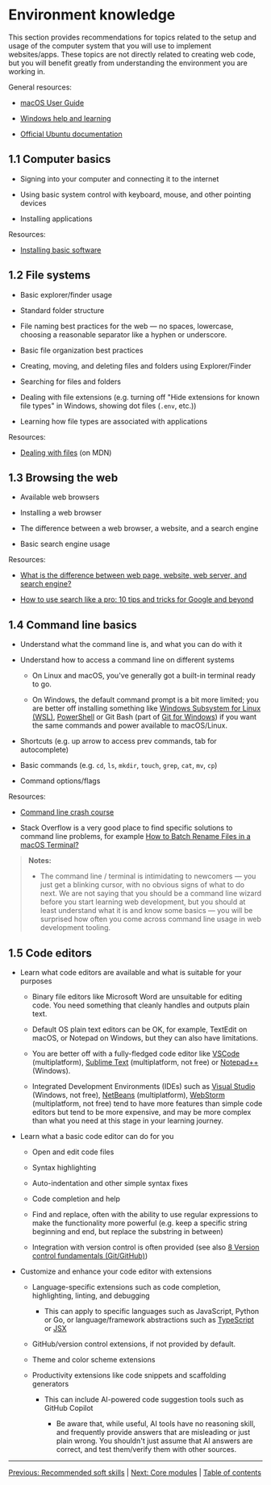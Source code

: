 # Environment knowledge

This section provides recommendations for topics related to the setup and usage of the computer system that you will use to implement websites/apps. These topics are not directly related to creating web code, but you will benefit greatly from understanding the environment you are working in.

General resources:

- [macOS User Guide](https://support.apple.com/guide/mac-help/mchld1690538/mac)

- [Windows help and learning](https://support.microsoft.com/windows)

- [Official Ubuntu documentation](https://help.ubuntu.com/)

## 1.1 Computer basics

- Signing into your computer and connecting it to the internet

- Using basic system control with keyboard, mouse, and other pointing devices

- Installing applications

Resources:

- [Installing basic software](https://developer.mozilla.org/docs/Learn/Getting_started_with_the_web/Installing_basic_software)

## 1.2 File systems

- Basic explorer/finder usage

- Standard folder structure

- File naming best practices for the web — no spaces, lowercase, choosing a reasonable separator like a hyphen or underscore.

- Basic file organization best practices

- Creating, moving, and deleting files and folders using Explorer/Finder

- Searching for files and folders

- Dealing with file extensions (e.g. turning off "Hide extensions for known file types" in Windows, showing dot files (`.env`, etc.))

- Learning how file types are associated with applications

Resources:

- [Dealing with files](https://developer.mozilla.org/docs/Learn/Getting_started_with_the_web/Dealing_with_files) (on MDN)

## 1.3 Browsing the web

- Available web browsers

- Installing a web browser

- The difference between a web browser, a website, and a search engine

- Basic search engine usage

Resources:

- [What is the difference between web page, website, web server, and search engine?](https://developer.mozilla.org/docs/Learn/Common_questions/Web_mechanics/Pages_sites_servers_and_search_engines)

- [How to use search like a pro: 10 tips and tricks for Google and beyond](https://www.theguardian.com/technology/2016/jan/15/how-to-use-search-like-a-pro-10-tips-and-tricks-for-google-and-beyond)

## 1.4 Command line basics

- Understand what the command line is, and what you can do with it

- Understand how to access a command line on different systems

  - On Linux and macOS, you've generally got a built-in terminal ready to go.

  - On Windows, the default command prompt is a bit more limited; you are better off installing something like [Windows Subsystem for Linux (WSL)](https://learn.microsoft.com/windows/wsl/), [PowerShell](https://learn.microsoft.com/powershell/scripting/install/installing-powershell-on-windows?view=powershell-7.3) or Git Bash (part of [Git for Windows](https://gitforwindows.org/)) if you want the same commands and power available to macOS/Linux.

- Shortcuts (e.g. up arrow to access prev commands, tab for autocomplete)

- Basic commands (e.g. `cd`, `ls`, `mkdir`, `touch`, `grep`, `cat`, `mv`, `cp`)

- Command options/flags

Resources:

- [Command line crash course](https://developer.mozilla.org/docs/Learn/Tools_and_testing/Understanding_client-side_tools/Command_line)

- Stack Overflow is a very good place to find specific solutions to command line problems, for example [How to Batch Rename Files in a macOS Terminal?](https://stackoverflow.com/questions/24102974/how-to-batch-rename-files-in-a-macos-terminal)

> **Notes:**
>
> - The command line / terminal is intimidating to newcomers — you just get a blinking cursor, with no obvious signs of what to do next. We are not saying that you should be a command line wizard before you start learning web development, but you should at least understand what it is and know some basics — you will be surprised how often you come across command line usage in web development tooling.

## 1.5 Code editors

- Learn what code editors are available and what is suitable for your purposes

  - Binary file editors like Microsoft Word are unsuitable for editing code. You need something that cleanly handles and outputs plain text.

  - Default OS plain text editors can be OK, for example, TextEdit on macOS, or Notepad on Windows, but they can also have limitations.

  - You are better off with a fully-fledged code editor like [VSCode](https://code.visualstudio.com/) (multiplatform), [Sublime Text](https://www.sublimetext.com/) (multiplatform, not free) or [Notepad++](https://notepad-plus-plus.org/) (Windows).

  - Integrated Development Environments (IDEs) such as [Visual Studio](https://visualstudio.microsoft.com/) (Windows, not free), [NetBeans](https://netbeans.apache.org/) (multiplatform), [WebStorm](https://www.jetbrains.com/webstorm/) (multiplatform, not free) tend to have more features than simple code editors but tend to be more expensive, and may be more complex than what you need at this stage in your learning journey.

- Learn what a basic code editor can do for you

  - Open and edit code files

  - Syntax highlighting

  - Auto-indentation and other simple syntax fixes

  - Code completion and help

  - Find and replace, often with the ability to use regular expressions to make the functionality more powerful (e.g. keep a specific string beginning and end, but replace the substring in between)

  - Integration with version control is often provided (see also [8 Version control fundamentals (Git/GitHub)](../2-core/4-best-practices-and-essential-tooling/8-0-version-control-fundamentals-git-github.md))

- Customize and enhance your code editor with extensions

  - Language-specific extensions such as code completion, highlighting, linting, and debugging

    - This can apply to specific languages such as JavaScript, Python or Go, or language/framework abstractions such as [TypeScript](https://www.typescriptlang.org/) or [JSX](https://react.dev/learn/writing-markup-with-jsx)

  - GitHub/version control extensions, if not provided by default.

  - Theme and color scheme extensions

  - Productivity extensions like code snippets and scaffolding generators

    - This can include AI-powered code suggestion tools such as GitHub Copilot

      - Be aware that, while useful, AI tools have no reasoning skill, and frequently provide answers that are misleading or just plain wrong. You shouldn't just assume that AI answers are correct, and test them/verify them with other sources.

---

[Previous: Recommended soft skills](/curriculum/1-precursor/1-soft-skills.md) | [Next: Core modules](/curriculum/2-core) | [Table of contents](/TOC.md)
